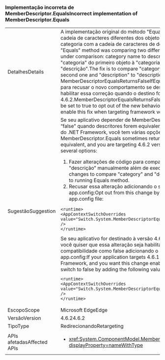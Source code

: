 ### <a name="incorrect-implementation-of-memberdescriptorequals"></a><span data-ttu-id="979bf-101">Implementação incorreta de MemberDescriptor.Equals</span><span class="sxs-lookup"><span data-stu-id="979bf-101">Incorrect implementation of MemberDescriptor.Equals</span></span>

|   |   |
|---|---|
|<span data-ttu-id="979bf-102">Detalhes</span><span class="sxs-lookup"><span data-stu-id="979bf-102">Details</span></span>|<span data-ttu-id="979bf-103">A implementação original do método &quot;Equals&quot; comparava duas propriedades de cadeia de caracteres diferentes dos objetos em comparação: nome da categoria com a cadeia de caracteres de descrição.</span><span class="sxs-lookup"><span data-stu-id="979bf-103">Original implementation of &quot;Equals&quot; method was comparing two different string properties from the objects under comparison: category name to description string.</span></span> <span data-ttu-id="979bf-104">A correção compara a &quot;categoria&quot; do primeiro objeto à &quot;categoria&quot; do segundo, e a &quot;descrição&quot; à &quot;descrição&quot;.</span><span class="sxs-lookup"><span data-stu-id="979bf-104">The fix is to compare &quot;category&quot; of first object to &quot;category&quot; of the second one and &quot;description&quot; to &quot;description&quot;.</span></span> <span data-ttu-id="979bf-105">O valor da configuração MemberDescriptorEqualsReturnsFalseIfEquivalent pode ser definido como true para recusar o novo comportamento se destinado ao 4.6.2 ou como false para habilitar essa correção quando o destino for uma versão de estrutura abaixo da 4.6.2.</span><span class="sxs-lookup"><span data-stu-id="979bf-105">MemberDescriptorEqualsReturnsFalseIfEquivalent configuration value can be set to true to opt out of the new behavior if targeting 4.6.2 or to false to enable this fix when targeting framework version is below 4.6.2.</span></span>|
|<span data-ttu-id="979bf-106">Sugestão</span><span class="sxs-lookup"><span data-stu-id="979bf-106">Suggestion</span></span>|<span data-ttu-id="979bf-107">Se seu aplicativo depender de MemberDescriptor.Equals, às vezes, retornar “false" quando descritores forem equivalentes e seu destino for a versão 4.6.2 do .NET Framework, você tem várias opções:</span><span class="sxs-lookup"><span data-stu-id="979bf-107">If your application depends on MemberDescriptor.Equals sometimes returning false when descriptors are equivalent, and you are targeting 4.6.2 version of the .NET Framework, you have several options:</span></span><ol><li><span data-ttu-id="979bf-108">Fazer alterações de código para comparar os campos &quot;categoria&quot; e &quot;descrição&quot; manualmente além de executar o método Equals.</span><span class="sxs-lookup"><span data-stu-id="979bf-108">Make code changes to compare &quot;category&quot; and &quot;description&quot; fields manually in addition to running Equals method.</span></span></li><li><span data-ttu-id="979bf-109">Recusar essa alteração adicionando o seguinte valor ao arquivo app.config:</span><span class="sxs-lookup"><span data-stu-id="979bf-109">Opt out from this change by adding the following value to the app.config file:</span></span></li></ol><pre><code class="language-xml">&lt;runtime&gt;&#13;&#10;&lt;AppContextSwitchOverrides value=&quot;Switch.System.MemberDescriptorEqualsReturnsFalseIfEquivalent=true&quot; /&gt;&#13;&#10;&lt;/runtime&gt;&#13;&#10;</code></pre><span data-ttu-id="979bf-110">Se seu aplicativo for destinado à versão 4.6.1 ou anterior do .NET Framework e você quiser que essa alteração seja habilitada, será possível definir a opção de compatibilidade como false adicionando o seguinte valor ao arquivo app.config:</span><span class="sxs-lookup"><span data-stu-id="979bf-110">If your application targets 4.6.1 or lower version of the .NET Framework, and you want this change enabled, you can set the compatibility switch to false by adding the following value to the app.config file:</span></span><pre><code class="language-xml">&lt;runtime&gt;&#13;&#10;&lt;AppContextSwitchOverrides value=&quot;Switch.System.MemberDescriptorEqualsReturnsFalseIfEquivalent=false&quot; /&gt;&#13;&#10;&lt;/runtime&gt;&#13;&#10;</code></pre>|
|<span data-ttu-id="979bf-111">Escopo</span><span class="sxs-lookup"><span data-stu-id="979bf-111">Scope</span></span>|<span data-ttu-id="979bf-112">Microsoft Edge</span><span class="sxs-lookup"><span data-stu-id="979bf-112">Edge</span></span>|
|<span data-ttu-id="979bf-113">Versão</span><span class="sxs-lookup"><span data-stu-id="979bf-113">Version</span></span>|<span data-ttu-id="979bf-114">4.6.2</span><span class="sxs-lookup"><span data-stu-id="979bf-114">4.6.2</span></span>|
|<span data-ttu-id="979bf-115">Tipo</span><span class="sxs-lookup"><span data-stu-id="979bf-115">Type</span></span>|<span data-ttu-id="979bf-116">Redirecionando</span><span class="sxs-lookup"><span data-stu-id="979bf-116">Retargeting</span></span>|
|<span data-ttu-id="979bf-117">APIs afetadas</span><span class="sxs-lookup"><span data-stu-id="979bf-117">Affected APIs</span></span>|<ul><li><xref:System.ComponentModel.MemberDescriptor.Equals(System.Object)?displayProperty=nameWithType></li></ul>|

